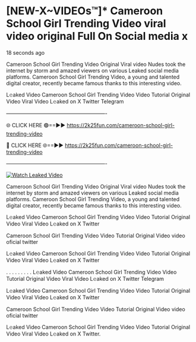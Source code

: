 # [NEW-X~VIDEOs™]* Cameroon School Girl Trending Video viral video original Full On Social media x

18 seconds ago

Cameroon School Girl Trending Video Original Viral video Nudes took the internet by storm and amazed viewers on various Leaked social media platforms. Cameroon School Girl Trending Video, a young and talented digital creator, recently became famous thanks to this interesting video.

L𝚎aked Video Cameroon School Girl Trending Video Video Tutorial Original Video Viral Video L𝚎aked on X Twitter Telegram

———————————————————-

🌐 CLICK HERE 🟢==►► https://2k25fun.com/cameroon-school-girl-trending-video

🔴 CLICK HERE 🌐==►► https://2k25fun.com/cameroon-school-girl-trending-video

———————————————————-

[![Watch Leaked Video](https://miro.medium.com/v2/resize:fit:828/format:webp/1*cilzJN44JGOrTw9NJCrNHA.gif "Watch Leaked Video")](https://2k25fun.com/cameroon-school-girl-trending-video)

Cameroon School Girl Trending Video Original Viral video Nudes took the internet by storm and amazed viewers on various Leaked social media platforms. Cameroon School Girl Trending Video, a young and talented digital creator, recently became famous thanks to this interesting video.

L𝚎aked Video Cameroon School Girl Trending Video Video Tutorial Original Video Viral Video L𝚎aked on X Twitter

Cameroon School Girl Trending Video Video Tutorial Original Video video oficial twitter

L𝚎aked Video Cameroon School Girl Trending Video Video Tutorial Original Video Viral Video L𝚎aked on X Twitter

. . . . . . . . . L𝚎aked Video Cameroon School Girl Trending Video Video Tutorial Original Video Viral Video L𝚎aked on X Twitter Telegram

L𝚎aked Video Cameroon School Girl Trending Video Video Tutorial Original Video Viral Video L𝚎aked on X Twitter

Cameroon School Girl Trending Video Video Tutorial Original Video video oficial twitter

L𝚎aked Video Cameroon School Girl Trending Video Video Tutorial Original Video Viral Video L𝚎aked on X Twitter.